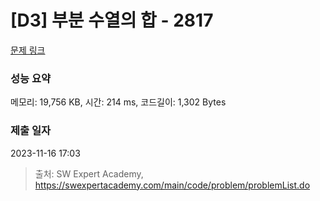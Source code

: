 # [D3] 부분 수열의 합 - 2817 

[문제 링크](https://swexpertacademy.com/main/code/problem/problemDetail.do?contestProbId=AV7IzvG6EksDFAXB) 

### 성능 요약

메모리: 19,756 KB, 시간: 214 ms, 코드길이: 1,302 Bytes

### 제출 일자

2023-11-16 17:03



> 출처: SW Expert Academy, https://swexpertacademy.com/main/code/problem/problemList.do